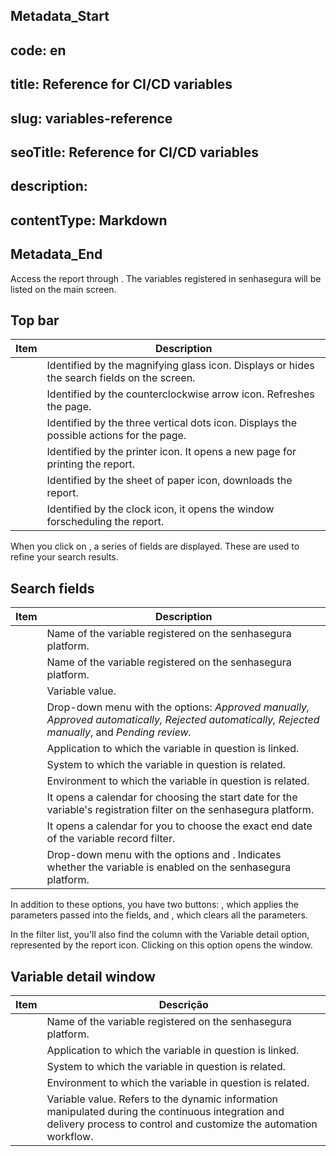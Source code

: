 ## Metadata_Start 
## code: en
## title: Reference for CI/CD variables 
## slug: variables-reference 
## seoTitle: Reference for CI/CD variables 
## description:  
## contentType: Markdown 
## Metadata_End
Access the  report through . The variables registered in senhasegura will be listed on the main screen.

## Top bar

| Item                 | Description                                                                                 |
| -------------------- | ------------------------------------------------------------------------------------------- |
|     | Identified by the magnifying glass icon. Displays or hides the search fields on the screen. |
|           | Identified by the counterclockwise arrow icon. Refreshes the page.                          |
|     | Identified by the three vertical dots icon. Displays the possible actions for the page.     |
|     | Identified by the printer icon. It opens a new page for printing the report.                |
|       | Identified by the sheet of paper icon, downloads the report.                                |
|  | Identified by the clock icon, it opens the window forscheduling the report.                 |

When you click on , a series of fields are displayed. These are used to refine your search results.
## Search fields

| Item               | Description                                                                                                                                |
| ------------------ | ------------------------------------------------------------------------------------------------------------------------------------------ |
|             | Name of the variable registered on the senhasegura platform.                                                                               |
|  | Name of the variable registered on the senhasegura platform.                                                                               |
|          | Variable value.                                                                                                                            |
|         | Drop-down menu with the options: *Approved manually, Approved automatically, Rejected automatically, Rejected manually*, and *Pending review.* |
|    | Application to which the variable in question is linked.                                                                                   |
|         | System to which the variable in question is related.                                                                                       |
|    | Environment to which the variable in question is related.                                                                                  |
|     | It opens a calendar for choosing the start date for the variable's registration filter on the senhasegura platform.                        |
|          | It opens a calendar for you to choose the exact end date of the variable record filter.                                                    |
|         | Drop-down menu with the options  and . Indicates whether the variable is enabled on the senhasegura platform.                            |

In addition to these options, you have two buttons: , which applies the parameters passed into the fields, and , which clears all the parameters.

In the filter list, you'll also find the  column with the Variable detail option, represented by the report icon. Clicking on this option opens the  window.

## Variable detail window

| Item             | Descrição                                                                                                                                                            |
| ---------------- | ---------------------------------------------------------------------------------------------------------------------------------------------------------------------- |
|     | Name of the variable registered on the senhasegura platform.                                                                                                           |
|  | Application to which the variable in question is linked.                                                                                                               |
|       | System to which the variable in question is related.                                                                                                                   |
|  | Environment to which the variable in question is related.                                                                                                              |
|        | Variable value. Refers to the dynamic information manipulated during the continuous integration and delivery process to control and customize the automation workflow. |